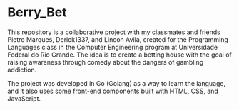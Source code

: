 # Berry_Bet

 This repository is a collaborative project with my classmates and friends Pietro Marques, Derick1337, and Lincon Avila, created for the Programming Languages class in the Computer Engineering program at Universidade Federal do Rio Grande. The idea is to create a betting house with the goal of raising awareness through comedy about the dangers of gambling addiction. 

 The project was developed in Go (Golang) as a way to learn the language, and it also uses some front-end components built with HTML, CSS, and JavaScript.
